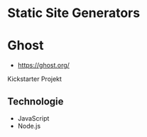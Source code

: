# Static Site Generators

# Ghost
* https://ghost.org/

Kickstarter Projekt

## Technologie
* JavaScript
* Node.js


